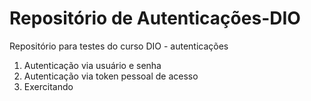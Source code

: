 # Repositório de Autenticações-DIO
Repositório para testes do curso DIO - autenticações

1. Autenticação via usuário e senha
2. Autenticação via token pessoal de acesso
3. Exercitando